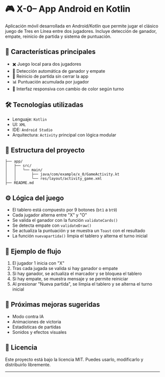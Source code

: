 # 🎮 X-0– App Android en Kotlin

Aplicación móvil desarrollada en Android/Kotlin que permite jugar el clásico juego de Tres en Línea entre dos jugadores. Incluye detección de ganador, empate, reinicio de partida y sistema de puntuación.

## 🧩 Características principales

- ✖️ Juego local para dos jugadores  
- 🧠 Detección automática de ganador y empate  
- 🔄 Reinicio de partida sin cerrar la app  
- 📊 Puntuación acumulada por jugador  
- 🎨 Interfaz responsiva con cambio de color según turno

## 🛠️ Tecnologías utilizadas

- Lenguaje: `Kotlin`  
- UI: `XML`  
- IDE: `Android Studio`  
- Arquitectura: `Activity` principal con lógica modular

## 📂 Estructura del proyecto

```plaintext
├── app/
│   ├── src/
│   │   └── main/
│   │       ├── java/com/example/x_0/GameActivity.kt
│   │       └── res/layout/activity_game.xml
├── README.md
```

## ⚙️ Lógica del juego

- El tablero está compuesto por 9 botones (`bt1` a `bt9`)  
- Cada jugador alterna entre "X" y "O"  
- Se valida el ganador con la función `validateCards()`  
- Se detecta empate con `validateDraw()`  
- Se actualiza la puntuación y se muestra un `Toast` con el resultado  
- La función `nuevapartida()` limpia el tablero y alterna el turno inicial

## 🧪 Ejemplo de flujo

1. El jugador 1 inicia con "X"  
2. Tras cada jugada se valida si hay ganador o empate  
3. Si hay ganador, se actualiza el marcador y se bloquea el tablero  
4. Si hay empate, se muestra mensaje y se permite reiniciar  
5. Al presionar "Nueva partida", se limpia el tablero y se alterna el turno inicial

## 📌 Próximas mejoras sugeridas

- Modo contra IA  
- Animaciones de victoria  
- Estadísticas de partidas  
- Sonidos y efectos visuales

## 📄 Licencia

Este proyecto está bajo la licencia MIT. Puedes usarlo, modificarlo y distribuirlo libremente.

---
